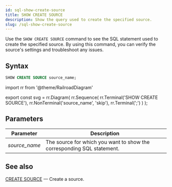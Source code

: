 ```yaml
---
id: sql-show-create-source
title: SHOW CREATE SOURCE
description: Show the query used to create the specified source. 
slug: /sql-show-create-source
---
```


Use the `SHOW CREATE SOURCE` command to see the SQL statement used to create the specified source. By
using this command, you can verify the source's settings and troubleshoot any issues.

## Syntax

```sql
SHOW CREATE SOURCE source_name;
```


import rr from '@theme/RailroadDiagram'

export const svg = rr.Diagram(
    rr.Sequence(
        rr.Terminal('SHOW CREATE SOURCE'),
        rr.NonTerminal('source_name', 'skip'),
        rr.Terminal(';')
    )
);

<drawer SVG={svg} />


## Parameters
 |Parameter    | Description|
|---------------|------------|
|*source_name* |The source for which you want to show the corresponding SQL statement.|


## See also

[CREATE SOURCE](sql-create-source.md) — Create a source.
